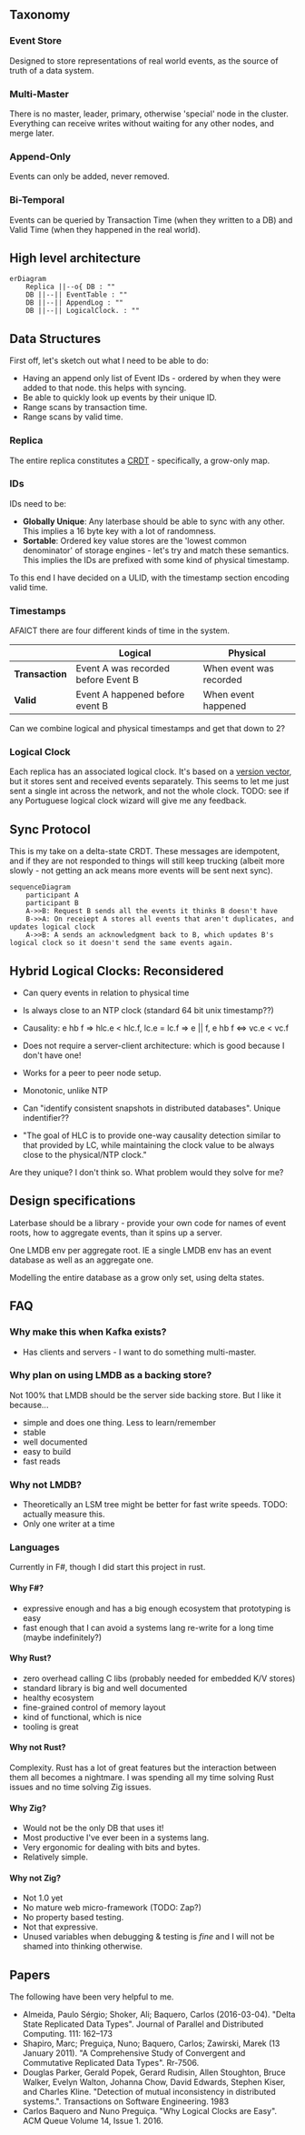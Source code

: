 ## Taxonomy

### Event Store

Designed to store representations of real world events, as the source of truth of a data system.
### Multi-Master

There is no master, leader, primary, otherwise 'special' node in the cluster. Everything can receive writes without waiting for any other nodes, and merge later.
### Append-Only

Events can only be added, never removed.
### Bi-Temporal

Events can be queried by Transaction Time (when they written to a DB) and Valid Time (when they happened in the real world).

## High level architecture

```mermaid
erDiagram
    Replica ||--o{ DB : ""
    DB ||--|| EventTable : ""
    DB ||--|| AppendLog : ""
    DB ||--|| LogicalClock. : ""
```

## Data Structures

First off, let's sketch out what I need to be able to do:
- Having an append only list of Event IDs - ordered by when they were added to that node. this helps with syncing.
- Be able to quickly look up events by their unique ID.
- Range scans by transaction time.
- Range scans by valid time.
### Replica
The entire replica constitutes a [CRDT](https://crdt.tech/) - specifically, a grow-only map. 
### IDs 
IDs need to be:
- **Globally Unique**: Any laterbase should be able to sync with any other. This implies a 16 byte key with a lot of randomness.
- **Sortable**: Ordered key value stores are the 'lowest common denominator' of storage engines - let's try and match these semantics. This implies the IDs are prefixed with some kind of physical timestamp.

To this end I have decided on a ULID, with the timestamp section encoding valid time.

### Timestamps

AFAICT there are four different kinds of time in the system.

|             | Logical                              | Physical                |
| ----------- | ------------------------------------ | ------------------------|
| **Transaction** | Event A was recorded before Event B  | When event was recorded |
| **Valid**       | Event A happened before event B      | When event happened     |

Can we combine logical and physical timestamps and get that down to 2?

### Logical Clock

Each replica has an associated logical clock. It's based on a  [version vector](https://en.wikipedia.org/wiki/Version_vector), but it stores sent and received events separately. This seems to let me just sent a single int across the network, and not the whole clock. TODO: see if any Portuguese logical clock wizard will give me any feedback.

## Sync Protocol

This is my take on a delta-state CRDT. These messages are idempotent, and if they are not responded to things will still keep trucking (albeit more slowly - not getting an ack means more events will be sent next sync).

```mermaid
sequenceDiagram
    participant A
    participant B
    A->>B: Request B sends all the events it thinks B doesn't have
    B->>A: On receiept A stores all events that aren't duplicates, and updates logical clock
    A->>B: A sends an acknowledgment back to B, which updates B's logical clock so it doesn't send the same events again.
```

## Hybrid Logical Clocks: Reconsidered

- Can query events in relation to physical time

- Is always close to an NTP clock (standard 64 bit unix timestamp??)

- Causality: e hb f => hlc.e < hlc.f, lc.e = lc.f => e || f, e hb f <=> vc.e < vc.f

- Does not require a server-client architecture: which is good because I don't have one!

- Works for a peer to peer node setup.

- Monotonic, unlike NTP

- Can "identify consistent snapshots in distributed databases". Unique indentifier??

- "The goal of HLC is to provide one-way causality detection similar to that provided by LC, while maintaining the clock value to be always close to the physical/NTP clock."

Are they unique? I don't think so.
What problem would they solve for me?

## Design specifications

Laterbase should be a library - provide your own code for names of event roots, how to aggregate events, than it spins up a server.

One LMDB env per aggregate root. IE a single LMDB env has an event database as well as an aggregate one.

Modelling the entire database as a grow only set, using delta states.

## FAQ

### Why make this when Kafka exists?

- Has clients and servers - I want to do something multi-master.

### Why plan on using LMDB as a backing store?

Not 100% that LMDB should be the server side backing store. But I like it because...

- simple and does one thing. Less to learn/remember
- stable
- well documented
- easy to build
- fast reads

### Why not LMDB?

- Theoretically an LSM tree might be better for fast write speeds. TODO: actually measure this.
- Only one writer at a time

### Languages

Currently in F#, though I did start this project in rust.

#### Why F#?

- expressive enough and has a big enough ecosystem that prototyping is easy
- fast enough that I can avoid a systems lang re-write for a long time (maybe indefinitely?)

#### Why Rust?

- zero overhead calling C libs (probably needed for embedded K/V stores)
- standard library is big and well documented
- healthy ecosystem
- fine-grained control of memory layout
- kind of functional, which is nice
- tooling is great

#### Why not Rust?

Complexity. Rust has a lot of great features but the interaction between them all becomes a nightmare. I was spending all my time solving Rust issues and no time solving Zig issues.

#### Why Zig?

- Would not be the only DB that uses it!
- Most productive I've ever been in a systems lang.
- Very ergonomic for dealing with bits and bytes.
- Relatively simple.

#### Why not Zig?

- Not 1.0 yet
- No mature web micro-framework (TODO: Zap?)
- No property based testing.
- Not that expressive.
- Unused variables when debugging & testing is *fine* and I will not be shamed into thinking otherwise.

## Papers

The following have been very helpful to me.

- Almeida, Paulo Sérgio; Shoker, Ali; Baquero, Carlos (2016-03-04). "Delta State Replicated Data Types". Journal of Parallel and Distributed Computing. 111: 162–173
- Shapiro, Marc; Preguiça, Nuno; Baquero, Carlos; Zawirski, Marek (13 January 2011). "A Comprehensive Study of Convergent and Commutative Replicated Data Types". Rr-7506.
- Douglas Parker, Gerald Popek, Gerard Rudisin, Allen Stoughton, Bruce Walker, Evelyn Walton, Johanna Chow, David Edwards, Stephen Kiser, and Charles Kline. "Detection of mutual inconsistency in distributed systems.". Transactions on Software Engineering. 1983
- Carlos Baquero and Nuno Preguiça. "Why Logical Clocks are Easy". ACM Queue Volume 14, Issue 1. 2016.
